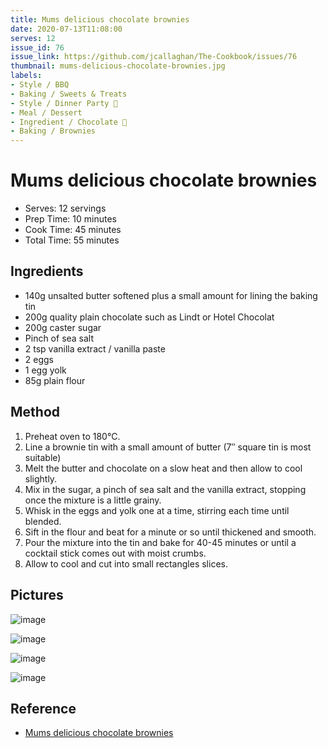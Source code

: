 ```yaml
---
title: Mums delicious chocolate brownies
date: 2020-07-13T11:08:00
serves: 12
issue_id: 76
issue_link: https://github.com/jcallaghan/The-Cookbook/issues/76
thumbnail: mums-delicious-chocolate-brownies.jpg
labels:
- Style / BBQ
- Baking / Sweets & Treats
- Style / Dinner Party 🥳
- Meal / Dessert
- Ingredient / Chocolate 🍫
- Baking / Brownies
---
```


# Mums delicious chocolate brownies

- Serves: 12 servings
- Prep Time: 10 minutes
- Cook Time:  45 minutes
- Total Time: 55 minutes

## Ingredients

- 140g unsalted butter softened plus a small amount for lining the baking tin
- 200g quality plain chocolate such as Lindt or Hotel Chocolat
- 200g caster sugar
- Pinch of sea salt
- 2 tsp vanilla extract / vanilla paste
- 2 eggs
- 1 egg yolk
- 85g plain flour

## Method

1. Preheat oven to 180°C.
2. Line a brownie tin with a small amount of butter (7″ square tin is most suitable)
3. Melt the butter and chocolate on a slow heat and then allow to cool slightly.
4. Mix in the sugar, a pinch of sea salt and the vanilla extract, stopping once the mixture is a little grainy.
5. Whisk in the eggs and yolk one at a time, stirring each time until blended.
6. Sift in the flour and beat for a minute or so until thickened and smooth.
7. Pour the mixture into the tin and bake for 40-45 minutes or until a cocktail stick comes out with moist crumbs.
8. Allow to cool and cut into small rectangles slices.

## Pictures

![image](https://user-images.githubusercontent.com/7449908/154957226-899980e0-bc4f-4cc4-a20a-f8038a315211.jpg)

![image](https://user-images.githubusercontent.com/7449908/154956784-3a9779cc-bf0b-48cf-850d-e8ae434dc41b.jpg)

![image](https://user-images.githubusercontent.com/7449908/154957111-ea05d75c-8da3-4307-ba55-ddc454493534.jpg)

![image](https://user-images.githubusercontent.com/7449908/154957065-502d766a-9ecd-4b3f-82bf-6eada7b75b65.jpg)

## Reference

- [Mums delicious chocolate brownies](https://jcallaghan.com/2012/04/mums-delicious-brownie-recipe/)
